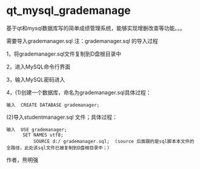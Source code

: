# qt_mysql_grademanage
基于qt和mysql数据库写的简单成绩管理系统，能够实现增删改查等功能。。。

需要导入grademanager.sql
注：grademanager.sql 的导入过程

1，将grademanager.sql文件复制到D盘根目录中

2，进入MySQL命令行界面

3，输入MySQL密码进入

4，(1)创建一个数据库，命名为grademanager.sql具体过程：

   	输入  CREATE DATABASE grademanager;
   (2)导入studentmanager.sql 文件；具体过程：
   
	输入  USE grademanager;
	      SET NAMES utf8;
              SOURCE d:/ grademanager.sql;  (source 后面跟的是sql脚本本文件的全路径，此处该sql文件已被复制到D盘根目录中；）

作者，熊明强

